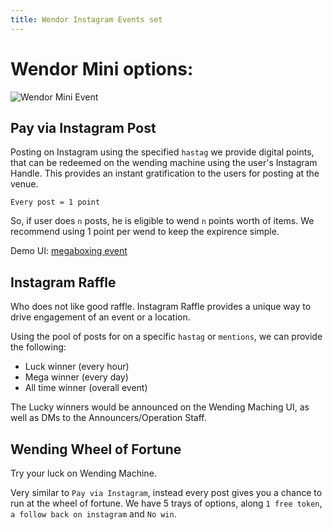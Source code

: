 ```yaml
---
title: Wendor Instagram Events set
---
```


# Wendor Mini options:
![Wendor Mini Event](../images/wendorEventMini.jpeg)
## Pay via Instagram Post
Posting on Instagram using the specified `hastag` we provide digital points, that can be redeemed on the wending machine using the user's Instagram Handle.
This provides an instant gratification to the users for posting at the venue.

```
Every post = 1 point
```

So, if user does `n` posts, he is eligible to wend `n` points worth of items.
We recommend using 1 point per wend to keep the expirence simple.

Demo UI: [megaboxing event](https://megaboxing.netlify.com/)

## Instagram Raffle
Who does not like good raffle.
Instagram Raffle provides a unique way to drive engagement of an event or a location.

Using the pool of posts for on a specific `hastag` or `mentions`, we can provide the following:
 - Luck winner (every hour)
 - Mega winner (every day)
 - All time winner (overall event)

The Lucky winners would be announced on the Wending Maching UI, as well as DMs to the Announcers/Operation Staff.

## Wending Wheel of Fortune
Try your luck on Wending Machine.

Very similar to `Pay via Instagram`, instead every post gives you a chance to run at the wheel of fortune.
We have 5 trays of options, along `1 free token`, `a follow back on instagram` and `No win`.


